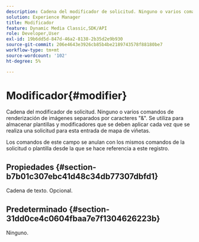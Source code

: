 ```yaml
---
description: Cadena del modificador de solicitud. Ninguno o varios comandos de renderización de imágenes separados por caracteres "&". Se utiliza para almacenar plantillas y modificadores que se deben aplicar cada vez que se realiza una solicitud para esta entrada de mapa de viñetas.
solution: Experience Manager
title: Modificador
feature: Dynamic Media Classic,SDK/API
role: Developer,User
exl-id: 19b6dd5d-847d-46a2-8138-2b35d2e9b930
source-git-commit: 206e4643e3926cb85b4be2189743578f88180be7
workflow-type: tm+mt
source-wordcount: '102'
ht-degree: 5%

---
```


# Modificador{#modifier}

Cadena del modificador de solicitud. Ninguno o varios comandos de renderización de imágenes separados por caracteres &quot;&amp;&quot;. Se utiliza para almacenar plantillas y modificadores que se deben aplicar cada vez que se realiza una solicitud para esta entrada de mapa de viñetas.

Los comandos de este campo se anulan con los mismos comandos de la solicitud o plantilla desde la que se hace referencia a este registro.

## Propiedades {#section-b7b01c307ebc41d48c34db77307dbfd1}

Cadena de texto. Opcional.

## Predeterminado {#section-31dd0ce4c0604fbaa7e7f1304626223b}

Ninguno.
